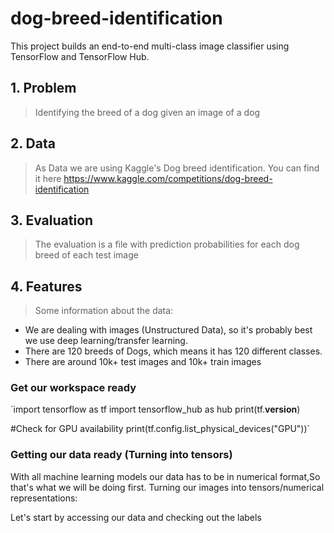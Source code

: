 # dog-breed-identification
This project builds an end-to-end multi-class image classifier using TensorFlow and TensorFlow Hub.
## 1. Problem
> Identifying the breed of a dog given an image of a dog
## 2. Data
> As Data we are using Kaggle's Dog breed identification. You can find it here
https://www.kaggle.com/competitions/dog-breed-identification
## 3. Evaluation
>The evaluation is a file with prediction probabilities for each dog breed of each test image
## 4. Features
> Some information about the data:
* We are dealing with images (Unstructured Data), so it's probably best we use deep learning/transfer learning.
* There are 120 breeds of Dogs, which means it has  120 different classes.
* There are around 10k+ test images and 10k+ train images
### Get our workspace ready
>
`import tensorflow as tf
import tensorflow_hub as hub
print(tf.__version__)

#Check for GPU availability
print(tf.config.list_physical_devices("GPU"))`
### Getting our data ready (Turning into tensors)
With all machine learning models our data has to be in numerical format,So that's what we will be doing first. Turning our images into tensors/numerical representations:

Let's start by accessing our data and checking out the labels

